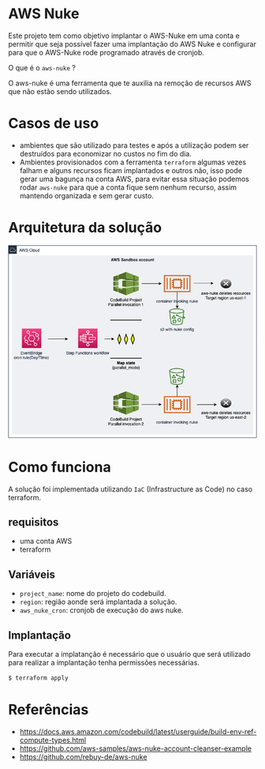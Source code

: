 # AWS Nuke

Este projeto tem como objetivo implantar o AWS-Nuke em uma conta e permitir que seja possível fazer uma implantação do AWS Nuke e configurar para que o AWS-Nuke rode programado através de cronjob.

O que é o `aws-nuke` ? 

O aws-nuke é uma ferramenta que te auxilia na remoção de recursos AWS que não estão sendo utilizados.

# Casos de uso
- ambientes que são utilizado para testes e após a utilização podem ser destruídos para economizar no custos no fim do dia.
- Ambientes provisionados com a ferramenta `terraform` algumas vezes falham e alguns recursos ficam implantados e outros não, isso pode gerar uma bagunça na conta AWS, para evitar essa situação podemos rodar `aws-nuke` para que a conta fique sem nenhum recurso, assim mantendo organizada e sem gerar custo.

# Arquitetura da solução
![visão geral da arquitetura](config/architecture-overview.png)

# Como funciona
A solução foi implementada utilizando `IaC` (Infrastructure as Code) no caso terraform.

## requisitos
- uma conta AWS
- terraform

## Variáveis
- `project_name`: nome do projeto do codebuild.
- `region`: região aonde será implantada a solução.
- `aws_nuke_cron`: cronjob de execução do aws nuke.

## Implantação

Para executar a implatanção é necessário que o usuário que será utilizado para realizar a implantação tenha permissões necessárias.

```bash
$ terraform apply 
```


# Referências
- https://docs.aws.amazon.com/codebuild/latest/userguide/build-env-ref-compute-types.html
- https://github.com/aws-samples/aws-nuke-account-cleanser-example
- https://github.com/rebuy-de/aws-nuke

